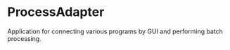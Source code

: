 # ProcessAdapter
Application for connecting various programs by GUI and performing batch processing.
